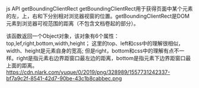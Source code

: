 js API
getBoundingClientRect
getBoundingClientRect用于获得页面中某个元素的左，上，右和下分别相对浏览器视窗的位置。getBoundingClientRect是DOM元素到浏览器可视范围的距离（不包含文档卷起的部分）。

该函数返回一个Object对象，该对象有6个属性：top,lef,right,bottom,width,height；
这里的top、left和css中的理解很相似，width、height是元素自身的宽高;
但是right，bottom和css中的理解有点不一样。right是指元素右边界距窗口最左边的距离，bottom是指元素下边界距窗口最上面的距离。
https://cdn.nlark.com/yuque/0/2019/png/328989/1557731242337-bf7a9c2f-8541-42d7-90be-43c1b8cabbec.png






